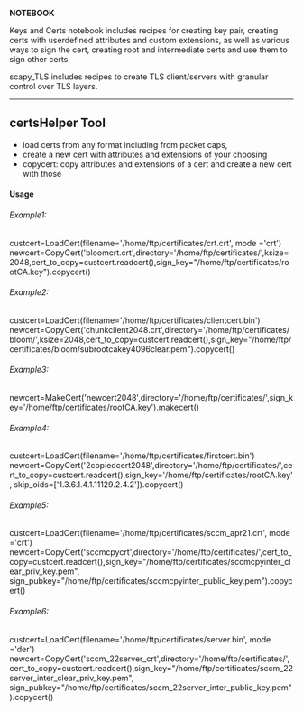 **NOTEBOOK**

Keys and Certs notebook includes recipes for creating key pair, creating certs with userdefined attributes and custom extensions, as well as various ways to sign the cert, creating root and intermediate certs and use them to sign other certs

scapy_TLS includes recipes to create TLS client/servers with granular control over TLS layers. 

---

## certsHelper Tool

- load certs from any format including from packet caps,
- create a new cert with attributes and extensions of your choosing
- copycert: copy attributes and extensions of a cert and create a new cert with those 

#### Usage  

###### Example1:

custcert=LoadCert(filename='/home/ftp/certificates/crt.crt', mode ='crt')
newcert=CopyCert('bloomcrt.crt',directory='/home/ftp/certificates/',ksize=2048,cert_to_copy=custcert.readcert(),sign_key="/home/ftp/certificates/rootCA.key").copycert()

###### Example2:

custcert=LoadCert(filename='/home/ftp/certificates/clientcert.bin')
newcert=CopyCert('chunkclient2048.crt',directory='/home/ftp/certificates/bloom/',ksize=2048,cert_to_copy=custcert.readcert(),sign_key="/home/ftp/certificates/bloom/subrootcakey4096clear.pem").copycert()

###### Example3:

newcert=MakeCert('newcert2048',directory='/home/ftp/certificates/',sign_key='/home/ftp/certificates/rootCA.key').makecert()

###### Example4:

custcert=LoadCert(filename='/home/ftp/certificates/firstcert.bin')
newcert=CopyCert('2copiedcert2048',directory='/home/ftp/certificates/',cert_to_copy=custcert.readcert(),sign_key='/home/ftp/certificates/rootCA.key', skip_oids=['1.3.6.1.4.1.11129.2.4.2']).copycert()

###### Example5:

custcert=LoadCert(filename='/home/ftp/certificates/sccm_apr21.crt', mode ='crt')    
newcert=CopyCert('sccmcpycrt',directory='/home/ftp/certificates/',cert_to_copy=custcert.readcert(),sign_key="/home/ftp/certificates/sccmcpyinter_clear_priv_key.pem", sign_pubkey="/home/ftp/certificates/sccmcpyinter_public_key.pem").copycert()

###### Example6:

custcert=LoadCert(filename='/home/ftp/certificates/server.bin', mode ='der')    
newcert=CopyCert('sccm_22server_crt',directory='/home/ftp/certificates/',cert_to_copy=custcert.readcert(),sign_key="/home/ftp/certificates/sccm_22server_inter_clear_priv_key.pem", sign_pubkey="/home/ftp/certificates/sccm_22server_inter_public_key.pem").copycert()
